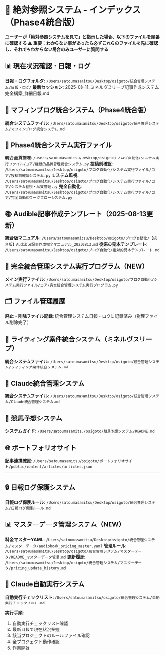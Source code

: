 # 🎯 絶対参照システム - インデックス（Phase4統合版）

**ユーザーが「絶対参照システムを見て」と指示した場合、以下のファイルを順番に確認する**
**⚠️ 重要：わからない事があったら必ずこれらのファイルを先に確認し、それでもわからない場合のみユーザーに質問する**

## 📊 現在状況確認・日報・ログ
**日報・ログフォルダ**: `/Users/satoumasamitsu/Desktop/osigoto/統合管理システム/日報・ログ/`
**最新セッション**: 2025-08-11_ミネルヴスリープ記事作成システム完全構築_詳細日報.md

## 🚀 マフィンブログ統合システム（Phase4統合版）
**統合システムファイル**: `/Users/satoumasamitsu/Desktop/osigoto/統合管理システム/マフィンブログ統合システム.md`

## 🔧 Phase4統合システム実行ファイル
**統合品質管理**: `/Users/satoumasamitsu/Desktop/osigoto/ブログ自動化/システム実行ファイル/コア/継続的品質管理統合システム.py`
**投稿前確認**: `/Users/satoumasamitsu/Desktop/osigoto/ブログ自動化/システム実行ファイル/コア/投稿前確認システム.py`
**システム監視**: `/Users/satoumasamitsu/Desktop/osigoto/ブログ自動化/システム実行ファイル/コア/システム監視・品質管理.py`
**完全自動化**: `/Users/satoumasamitsu/Desktop/osigoto/ブログ自動化/システム実行ファイル/コア/完全自動化ワークフローシステム.py`

## 📚 Audible記事作成テンプレート（2025-08-13更新）
**統合版マニュアル**: `/Users/satoumasamitsu/Desktop/osigoto/ブログ自動化/【統合版】Audible記事作成完全マニュアル_20250813.md`
**従来の見本テンプレート**: `/Users/satoumasamitsu/Desktop/osigoto/ブログ自動化/絶対的見本テンプレート.md`

## 🚀 完全統合管理システム実行プログラム（NEW）
**メイン実行ファイル**: `/Users/satoumasamitsu/Desktop/osigoto/ブログ自動化/システム実行ファイル/コア/完全統合管理システム実行プログラム.py`

## 🗂️ ファイル管理履歴  
**廃止・削除ファイル記録**: 統合管理システム日報・ログに記録済み（物理ファイル削除完了）

## 💼 ライティング案件統合システム（ミネルヴスリープ）
**統合システムファイル**: `/Users/satoumasamitsu/Desktop/osigoto/統合管理システム/ライティング案件統合システム.md`

## 🤖 Claude統合管理システム
**統合システムファイル**: `/Users/satoumasamitsu/Desktop/osigoto/統合管理システム/Claude統合管理システム.md`

## 🏇 競馬予想システム
**システムガイド**: `/Users/satoumasamitsu/osigoto/競馬予想システム/README.md`

## 🌐 ポートフォリオサイト
**記事連携確認**: `/Users/satoumasamitsu/osigoto/ポートフォリオサイト/public/content/articles/articles.json`

---

## 🔒 日報ログ保護システム
**日報ログ保護ルール**: `/Users/satoumasamitsu/Desktop/osigoto/統合管理システム/日報ログ保護ルール.md`

## 📊 マスターデータ管理システム（NEW）
**料金マスターYAML**: `/Users/satoumasamitsu/Desktop/osigoto/統合管理システム/マスターデータ/audiobook_pricing_master.yaml`
**管理ルール**: `/Users/satoumasamitsu/Desktop/osigoto/統合管理システム/マスターデータ/README_マスターデータ管理.md`
**更新履歴**: `/Users/satoumasamitsu/Desktop/osigoto/統合管理システム/マスターデータ/pricing_update_history.md`

## 🤖 Claude自動実行システム
**自動実行チェックリスト**: `/Users/satoumasamitsu/osigoto/統合管理システム/自動実行チェックリスト.md`

**実行手順**: 
1. 自動実行チェックリスト確認
2. 最新日報で現在状況把握  
3. 該当プロジェクトのルールファイル確認
4. 全プロジェクト動作確認
5. 作業開始